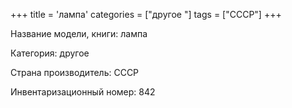 +++
title = 'лампа'
categories = ["другое "]
tags = ["СССР"]
+++

Название модели, книги: лампа

Категория: другое

Страна производитель: СССР

Инвентаризационный номер: 842

